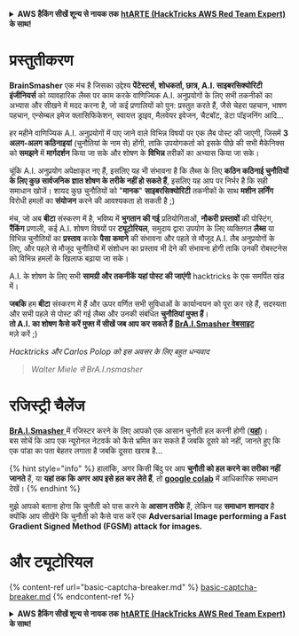 <details>

<summary><strong>AWS हैकिंग सीखें शून्य से नायक तक</strong> <a href="https://training.hacktricks.xyz/courses/arte"><strong>htARTE (HackTricks AWS Red Team Expert)</strong></a><strong> के साथ!</strong></summary>

HackTricks का समर्थन करने के अन्य तरीके:

* यदि आप अपनी **कंपनी का विज्ञापन HackTricks में देखना चाहते हैं** या **HackTricks को PDF में डाउनलोड करना चाहते हैं** तो [**सब्सक्रिप्शन प्लान्स**](https://github.com/sponsors/carlospolop) देखें!
* [**आधिकारिक PEASS & HackTricks स्वैग प्राप्त करें**](https://peass.creator-spring.com)
* [**The PEASS Family**](https://opensea.io/collection/the-peass-family) की खोज करें, हमारे विशेष [**NFTs**](https://opensea.io/collection/the-peass-family) का संग्रह
* 💬 [**Discord समूह में शामिल हों**](https://discord.gg/hRep4RUj7f) या [**टेलीग्राम समूह**](https://t.me/peass) या **Twitter** 🐦 पर मुझे **फॉलो** करें [**@carlospolopm**](https://twitter.com/carlospolopm)**.**
* अपनी हैकिंग ट्रिक्स साझा करें [**HackTricks**](https://github.com/carlospolop/hacktricks) और [**HackTricks Cloud**](https://github.com/carlospolop/hacktricks-cloud) github repos में PRs सबमिट करके.

</details>


# प्रस्तुतीकरण

**BrainSmasher** एक मंच है जिसका उद्देश्य **पेंटेस्टर्स, शोधकर्ता, छात्र, A.I. साइबरसिक्योरिटी इंजीनियर्स** को व्यावहारिक लैब्स पर काम करके वाणिज्यिक A.I. अनुप्रयोगों के लिए सभी तकनीकों का अभ्यास और सीखने में मदद करना है, जो कई प्रणालियों को पुन: प्रस्तुत करते हैं, जैसे चेहरा पहचान, भाषण पहचान, एन्सेम्बल इमेज क्लासिफिकेशन, स्वायत्त ड्राइव, मैलवेयर इवेजन, चैटबॉट, डेटा पॉइजनिंग आदि...

हर महीने वाणिज्यिक A.I. अनुप्रयोगों में पाए जाने वाले विभिन्न विषयों पर एक लैब पोस्ट की जाएगी, जिसमें **3 अलग-अलग कठिनाइयां** (चुनौतियां के नाम से) होंगी, ताकि उपयोगकर्ता को इसके पीछे की सभी मैकेनिक्स को **समझने** में **मार्गदर्शन** किया जा सके और शोषण के **विभिन्न** तरीकों का अभ्यास किया जा सके।

चूंकि A.I. अनुप्रयोग अपेक्षाकृत नए हैं, इसलिए यह भी संभावना है कि लैब्स के लिए **कठिन कठिनाई चुनौतियों के लिए कुछ सार्वजनिक ज्ञात शोषण के तरीके नहीं हो सकते हैं**, इसलिए यह आप पर निर्भर है कि सही समाधान खोजें। शायद कुछ चुनौतियों को "**मानक**" **साइबरसिक्योरिटी** तकनीकों के साथ **मशीन** **लर्निंग** विरोधी हमलों का **संयोजन** करने की आवश्यकता हो सकती है ;)

मंच, जो अब **बीटा** संस्करण में है, भविष्य में **भुगतान की गई** प्रतियोगिताओं, **नौकरी** **प्रस्तावों** की पोस्टिंग, **रैंकिंग** प्रणाली, कई A.I. शोषण विषयों पर **ट्यूटोरियल**, समुदाय द्वारा उपयोग के लिए व्यक्तिगत **लैब्स** या विभिन्न चुनौतियों का **प्रस्ताव** करके **पैसा कमाने** की संभावना और पहले से मौजूद A.I. लैब अनुप्रयोगों के लिए, और पहले से मौजूद चुनौतियों में संशोधन का प्रस्ताव भी देने की संभावना होगी ताकि उनकी रोबस्टनेस को विभिन्न हमलों के खिलाफ बढ़ाया जा सके।

A.I. के शोषण के लिए सभी **सामग्री और तकनीकें यहां पोस्ट की जाएंगी** hacktricks के एक समर्पित खंड में।

**जबकि** हम **बीटा** संस्करण में हैं और ऊपर वर्णित सभी सुविधाओं के कार्यान्वयन को पूरा कर रहे हैं, सदस्यता और सभी पहले से पोस्ट की गई लैब्स और उनकी संबंधित **चुनौतियां मुफ्त हैं**।\
**तो A.I. का शोषण कैसे करें मुफ्त में सीखें जब आप कर सकते हैं** [**BrA.I.Smasher वेबसाइट**](https://beta.brainsmasher.eu)\
मज़े करें ;)

_Hacktricks और Carlos Polop को इस अवसर के लिए बहुत धन्यवाद_

> _Walter Miele से BrA.I.nsmasher_

# रजिस्ट्री चैलेंज

[**BrA.I.Smasher** ](https://beta.brainsmasher.eu)में रजिस्टर करने के लिए आपको एक आसान चुनौती हल करनी होगी ([**यहां**](https://beta.brainsmasher.eu/registrationChallenge))।\
बस सोचें कि आप एक न्यूरोनल नेटवर्क को कैसे भ्रमित कर सकते हैं जबकि दूसरे को नहीं, जानते हुए कि एक पांडा का पता बेहतर लगाता है जबकि दूसरा खराब है...

{% hint style="info" %}
हालांकि, अगर किसी बिंदु पर आप **चुनौती को हल करने का तरीका नहीं जानते** हैं, या **यहां तक कि अगर आप इसे हल कर लेते हैं**, तो [**google colab**](https://colab.research.google.com/drive/1MR8i_ATm3bn3CEqwaEnRwF0eR25yKcjn?usp=sharing) में आधिकारिक समाधान देखें।
{% endhint %}

मुझे आपको बताना होगा कि चुनौती को पास करने के **आसान तरीके** हैं, लेकिन यह **समाधान** **शानदार** है क्योंकि आप सीखेंगे कि चुनौती को कैसे पास करें एक **Adversarial Image performing a Fast Gradient Signed Method (FGSM) attack for images.**

# और ट्यूटोरियल

{% content-ref url="basic-captcha-breaker.md" %}
[basic-captcha-breaker.md](basic-captcha-breaker.md)
{% endcontent-ref %}


<details>

<summary><strong>AWS हैकिंग सीखें शून्य से नायक तक</strong> <a href="https://training.hacktricks.xyz/courses/arte"><strong>htARTE (HackTricks AWS Red Team Expert)</strong></a><strong> के साथ!</strong></summary>

HackTricks का समर्थन करने के अन्य तरीके:

* यदि आप अपनी **कंपनी का विज्ञापन HackTricks में देखना चाहते हैं** या **HackTricks को PDF में डाउनलोड करना चाहते हैं** तो [**सब्सक्रिप्शन प्लान्स**](https://github.com/sponsors/carlospolop) देखें!
* [**आधिकारिक PEASS & HackTricks स्वैग प्राप्त करें**](https://peass.creator-spring.com)
* [**The PEASS Family**](https://opensea.io/collection/the-peass-family) की खोज करें, हमारे विशेष [**NFTs**](https://opensea.io/collection/the-peass-family) का संग्रह
* 💬 [**Discord समूह में शामिल हों**](https://discord.gg/hRep4RUj7f) या [**टेलीग्राम समूह**](https://t.me/peass) या **Twitter** 🐦 पर मुझे **फॉलो** करें [**@carlospolopm**](https://twitter.com/carlospolopm)**.**
* अपनी हैकिंग ट्रिक्स साझा करें [**HackTricks**](https://github.com/carlospolop/hacktricks) और [**HackTricks Cloud**](https://github.com/carlospolop/hacktricks-cloud) github repos में PRs सबमिट करके.

</details>
